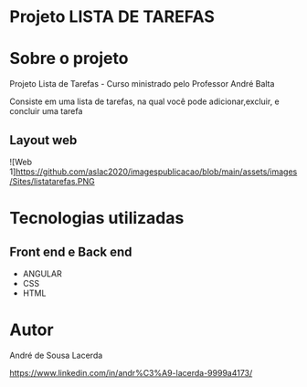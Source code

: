 # Projeto LISTA DE TAREFAS


# Sobre o projeto

Projeto Lista de Tarefas  - Curso ministrado pelo Professor André Balta

Consiste em uma lista de tarefas, na qual você pode adicionar,excluir, e concluir uma tarefa

## Layout web
![Web 1]https://github.com/aslac2020/imagespublicacao/blob/main/assets/images/Sites/listatarefas.PNG


# Tecnologias utilizadas

## Front end e Back end
- ANGULAR
- CSS
- HTML

# Autor

André de Sousa Lacerda

https://www.linkedin.com/in/andr%C3%A9-lacerda-9999a4173/


